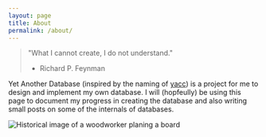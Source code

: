 ```yaml
---
layout: page
title: About
permalink: /about/
---
```


>"What I cannot create, I do not understand."
> - Richard P. Feynman

Yet Another Database (inspired by the naming of 
[yacc](https://en.wikipedia.org/wiki/Yacc)) is a project for me to design and
implement my own database. I will (hopfeully) be using this page to
document my progress in creating the database and also writing small posts
on some of the internals of databases.

![Historical image of a woodworker planing a board](../assets/woodworker.jpg)

